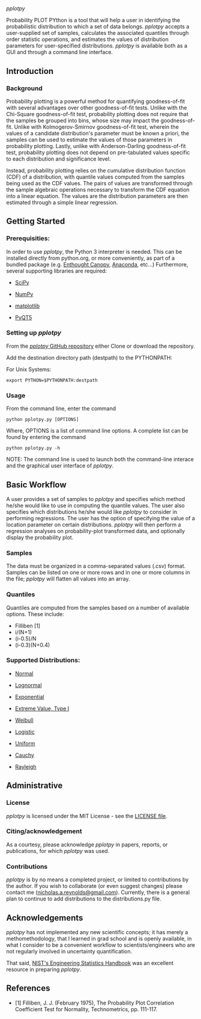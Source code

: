 #
*pplotpy*

Probability PLOT PYthon is a tool that will help a user in identifying the probabilistic distribution to which a set of data belongs.  *pplotpy* accepts a user-supplied set of samples, calculates the associated quantiles through order statistic operations, and estimates the values of distribution parameters for user-specified distributions. *pplotpy* is available both as a GUI and through a command line interface.

## Introduction

### Background

Probability plotting is a powerful method for quantifying goodness-of-fit with several advantages over other goodness-of-fit tests.  Unlike with the Chi-Square goodness-of-fit test, probability plotting does not require that the samples be grouped into bins, whose size may impact the goodness-of-fit.  Unlike with Kolmogerov-Smirnov goodness-of-fit test, wherein the values of a candidate distribution's parameter must be known a priori, the samples can be used to estimate the values of those parameters in probability plotting.  Lastly, unlike with Anderson-Darling goodness-of-fit test, probability plotting does not depend on pre-tabulated values specific to each distribution and significance level.  

Instead, probability plotting relies on the cumulative distribution function (CDF) of a distribution, with quantile values computed from the samples being used as the CDF values.  The pairs of values are transformed through the sample algebraic operations necessary to transform the CDF equation into a linear equation.  The values are the distribution parameters are then estimated through a simple linear regression.


## Getting Started

### Prerequisities:

In order to use *pplotpy*, the Python 3 interpreter is needed.  This can be installed directly from python.org, or more conveniently, as part of a bundled package (e.g. [Enthought Canopy](https://www.enthought.com/product/canopy/), [Anaconda](https://www.anaconda.com/download/), etc...)  Furthermore, several supporting libraries are required:

- [SciPy](https://www.scipy.org/)

- [NumPy](http://www.numpy.org/)

- [matplotlib](https://matplotlib.org/)

- [PyQT5](https://pypi.python.org/pypi/PyQt5)

### Setting up *pplotpy*

From the [*pplotpy* GitHub repository](https://github.com/nicholasareynolds/*pplotpy*/) either Clone or download the repository.

Add the destination directory path (destpath) to the PYTHONPATH:

For Unix Systems:

```
export PYTHON=$PYTHONPATH:destpath
```

### Usage

From the command line, enter the command

```
python pplotpy.py [OPTIONS]
```

Where, OPTIONS is a list of command line options.  A complete list can be found by entering the command

```
python pplotpy.py -h
```

NOTE: The command line is used to launch both the command-line interace and the graphical user interface of *pplotpy*.

## Basic Workflow

A user provides a set of samples to *pplotpy* and specifies which method he/she would like to use in computing the quantile values.  The user also specifies which distributions he/she would like *pplotpy* to consider in performing regressions.  The user has the option of specifying the value of a location parameter on certain distributions.  *pplotpy* will then perform a regression analyses on probability-plot transformed data, and optionally display the probability plot.

### Samples

The data must be organized in a comma-separated values (.csv) format.  Samples can be listed on one or more rows and in one or more columns in the file; *pplotpy* will flatten all values into an array.

### Quantiles

Quantiles are computed from the samples based on a number of available options.  These include:
- Filliben [1]
- i/(N+1)
- (i-0.5)/N
- (i-0.3)(N+0.4)

### Supported Distributions:
- [Normal](https://docs.scipy.org/doc/scipy/reference/generated/scipy.stats.norm.html)

- [Lognormal](https://docs.scipy.org/doc/scipy/reference/generated/scipy.stats.lognorm.html)

- [Exponential](https://docs.scipy.org/doc/scipy/reference/generated/scipy.stats.expon.html)

- [Extreme Value, Type I](https://docs.scipy.org/doc/scipy/reference/generated/scipy.stats.gumbel_l.html)

- [Weibull](https://docs.scipy.org/doc/scipy/reference/generated/scipy.stats.frechet_r.html)

- [Logistic](https://docs.scipy.org/doc/scipy/reference/generated/scipy.stats.logistic.html)

- [Uniform](https://docs.scipy.org/doc/scipy/reference/generated/scipy.stats.uniform.html)

- [Cauchy](https://docs.scipy.org/doc/scipy/reference/generated/scipy.stats.cauchy.html)

- [Rayleigh](https://docs.scipy.org/doc/scipy/reference/generated/scipy.stats.rayleigh.html)



## Administrative

### License

*pplotpy* is licensed under the MIT License - see the [LICENSE file](https://github.com/nicholasareynolds/*pplotpy*/LICENSE.md).

### Citing/acknowledgement

As a courtesy, please acknowledge *pplotpy* in papers, reports, or publications, for which *pplotpy* was used.

### Contributions

*pplotpy* is by no means a completed project, or limited to contributions by the author.  If you wish to collaborate (or even suggest changes) please contact me ([nicholas.a.reynolds@gmail.com](mailto:nicholas.a.reynolds@gmail.com)).  Currently, there is a general plan to continue to add distributions to the distributions.py file.  

## Acknowledgements
*pplotpy* has not implemented any new scientific concepts; it has merely a methomethodology, that I learned in grad school and is openly available, in what I consider to be a convenient workflow to scientists/engineers who are not regularly involved in uncertainty quantification.

That said, [NIST's Engineering Statistics Handbook](http://www.itl.nist.gov/div898/handbook/index.htm) was an excellent resource in preparing *pplotpy*.  

## References
- [1] Filliben, J. J. (February 1975), The Probability Plot Correlation Coefficient Test for Normality, Technometrics, pp. 111-117.


